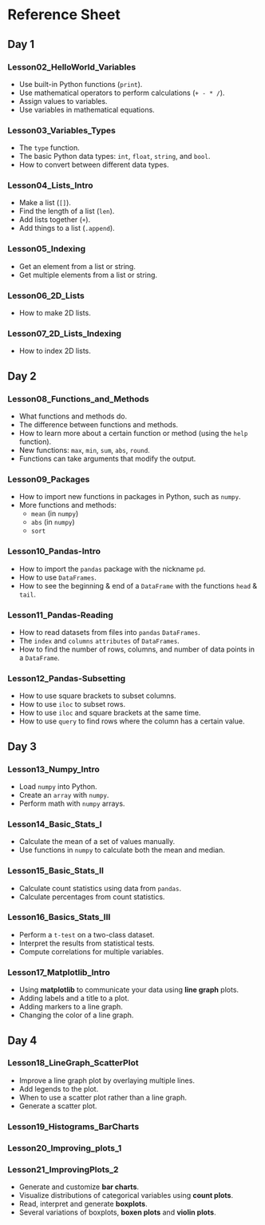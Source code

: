 # Reference Sheet

## Day 1

### Lesson02_HelloWorld_Variables

* Use built-in Python functions (`print`).
* Use mathematical operators to perform calculations (`+ - * /`).
* Assign values to variables.
* Use variables in mathematical equations.

### Lesson03_Variables_Types

* The `type` function.
* The basic Python data types: `int`, `float`, `string`, and `bool`.
* How to convert between different data types.

### Lesson04_Lists_Intro

* Make a list (`[]`).
* Find the length of a list (`len`).
* Add lists together (`+`).
* Add things to a list (`.append`).

### Lesson05_Indexing

* Get an element from a list or string.
* Get multiple elements from a list or string.

### Lesson06_2D_Lists

* How to make 2D lists.

### Lesson07_2D_Lists_Indexing

* How to index 2D lists.

## Day 2

### Lesson08_Functions_and_Methods

* What functions and methods do.
* The difference between functions and methods.
* How to learn more about a certain function or method (using the `help` function).
* New functions: `max`, `min`, `sum`, `abs`, `round`.
* Functions can take arguments that modify the output.

### Lesson09_Packages

* How to import new functions in packages in Python, such as `numpy`.
* More functions and methods:
    * `mean` (in `numpy`)
    * `abs` (in `numpy`)
    * `sort`

### Lesson10_Pandas-Intro

* How to import the `pandas` package with the nickname `pd`.
* How to use `DataFrames`.
* How to see the beginning & end of a `DataFrame` with the functions `head` & `tail`.

### Lesson11_Pandas-Reading

* How to read datasets from files into `pandas` `DataFrames`.
* The `index` and `columns` `attributes` of `DataFrames`.
* How to find the number of rows, columns, and number of data points in a `DataFrame`.

### Lesson12_Pandas-Subsetting

* How to use square brackets to subset columns.
* How to use `iloc` to subset rows.
* How to use `iloc` and square brackets at the same time.
* How to use `query` to find rows where the column has a certain value.

## Day 3

### Lesson13_Numpy_Intro

* Load `numpy` into Python.
* Create an `array` with `numpy`.
* Perform math with `numpy` arrays.

### Lesson14_Basic_Stats_I

* Calculate the mean of a set of values manually.
* Use functions in `numpy` to calculate both the mean and median.

### Lesson15_Basic_Stats_II

* Calculate count statistics using data from `pandas`.
* Calculate percentages from count statistics.

### Lesson16_Basics_Stats_III

* Perform a `t-test` on a two-class dataset.
* Interpret the results from statistical tests.
* Compute correlations for multiple variables.

### Lesson17_Matplotlib_Intro

* Using **matplotlib** to communicate your data using **line graph** plots.
* Adding labels and a title to a plot.
* Adding markers to a line graph.
* Changing the color of a line graph.

## Day 4

### Lesson18_LineGraph_ScatterPlot

* Improve a line graph plot by overlaying multiple lines.
* Add legends to the plot.
* When to use a scatter plot rather than a line graph.
* Generate a scatter plot.

### Lesson19_Histograms_BarCharts

### Lesson20_Improving_plots_1

### Lesson21_ImprovingPlots_2

* Generate and customize **bar charts**.
* Visualize distributions of categorical variables using **count plots**.
* Read, interpret and generate **boxplots**.
* Several variations of boxplots, **boxen plots** and **violin plots**.
